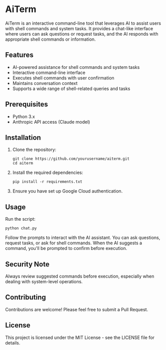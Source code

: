 # AiTerm

AiTerm is an interactive command-line tool that leverages AI to assist users with shell commands and system tasks. It provides a chat-like interface where users can ask questions or request tasks, and the AI responds with appropriate shell commands or information.

## Features

- AI-powered assistance for shell commands and system tasks
- Interactive command-line interface
- Executes shell commands with user confirmation
- Maintains conversation context
- Supports a wide range of shell-related queries and tasks

## Prerequisites

- Python 3.x
- Anthropic API access (Claude model)

## Installation

1. Clone the repository:
   ```
   git clone https://github.com/yourusername/aiterm.git
   cd aiterm
   ```

2. Install the required dependencies:
   ```
   pip install -r requirements.txt
   ```

3. Ensure you have set up Google Cloud authentication.

## Usage

Run the script:

```
python chat.py
```

Follow the prompts to interact with the AI assistant. You can ask questions, request tasks, or ask for shell commands. When the AI suggests a command, you'll be prompted to confirm before execution.

## Security Note

Always review suggested commands before execution, especially when dealing with system-level operations.

## Contributing

Contributions are welcome! Please feel free to submit a Pull Request.

## License

This project is licensed under the MIT License - see the LICENSE file for details.

